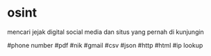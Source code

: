 # osint



mencari jejak digital social media dan situs yang pernah di kunjungin    

#phone number
#pdf
#nik
#gmail
#csv
#json
#http
#html
#ip lookup
